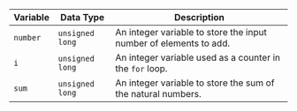 | Variable | Data Type | Description |
| -------- | --------- | ----------- |
| `number` | `unsigned long` | An integer variable to store the input number of elements to add. |
| `i` | `unsigned long` | An integer variable used as a counter in the `for` loop. |
| `sum` | `unsigned long` | An integer variable to store the sum of the natural numbers. |
